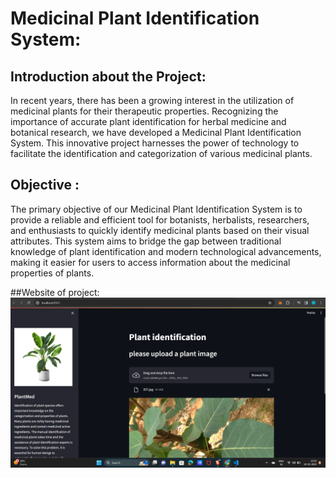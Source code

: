 # Medicinal Plant Identification System:

## Introduction about the Project:
In recent years, there has been a growing interest in the utilization of medicinal plants for their therapeutic properties. Recognizing the importance of accurate plant identification for herbal medicine and botanical research, we have developed a Medicinal Plant Identification System. This innovative project harnesses the power of technology to facilitate the identification and categorization of various medicinal plants.

## Objective :
The primary objective of our Medicinal Plant Identification System is to provide a reliable and efficient tool for botanists, herbalists, researchers, and enthusiasts to quickly identify medicinal plants based on their visual attributes. This system aims to bridge the gap between traditional knowledge of plant identification and modern technological advancements, making it easier for users to access information about the medicinal properties of plants.

##Website of project:
<img src="https://github.com/poriyaKuldeep/Medicinal-Plant-Identification-System/blob/main/Screenshot%20(29).png">
